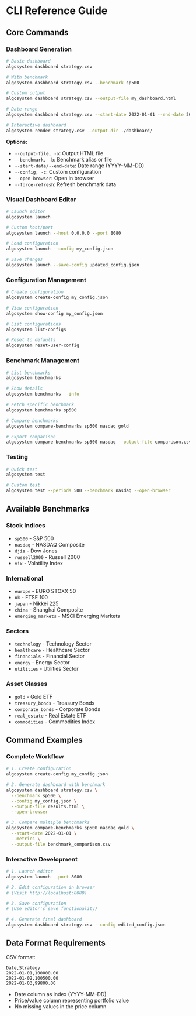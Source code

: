 # CLI Reference Guide

## Core Commands

### Dashboard Generation

```bash
# Basic dashboard
algosystem dashboard strategy.csv

# With benchmark
algosystem dashboard strategy.csv --benchmark sp500

# Custom output
algosystem dashboard strategy.csv --output-file my_dashboard.html

# Date range
algosystem dashboard strategy.csv --start-date 2022-01-01 --end-date 2022-12-31

# Interactive dashboard
algosystem render strategy.csv --output-dir ./dashboard/
```

**Options:**
- `--output-file, -o`: Output HTML file
- `--benchmark, -b`: Benchmark alias or file
- `--start-date/--end-date`: Date range (YYYY-MM-DD)
- `--config, -c`: Custom configuration
- `--open-browser`: Open in browser
- `--force-refresh`: Refresh benchmark data

### Visual Dashboard Editor

```bash
# Launch editor
algosystem launch

# Custom host/port
algosystem launch --host 0.0.0.0 --port 8080

# Load configuration
algosystem launch --config my_config.json

# Save changes
algosystem launch --save-config updated_config.json
```

### Configuration Management

```bash
# Create configuration
algosystem create-config my_config.json

# View configuration
algosystem show-config my_config.json

# List configurations
algosystem list-configs

# Reset to defaults
algosystem reset-user-config
```

### Benchmark Management

```bash
# List benchmarks
algosystem benchmarks

# Show details
algosystem benchmarks --info

# Fetch specific benchmark
algosystem benchmarks sp500

# Compare benchmarks
algosystem compare-benchmarks sp500 nasdaq gold

# Export comparison
algosystem compare-benchmarks sp500 nasdaq --output-file comparison.csv
```

### Testing

```bash
# Quick test
algosystem test

# Custom test
algosystem test --periods 500 --benchmark nasdaq --open-browser
```

## Available Benchmarks

### Stock Indices
- `sp500` - S&P 500
- `nasdaq` - NASDAQ Composite
- `djia` - Dow Jones
- `russell2000` - Russell 2000
- `vix` - Volatility Index

### International
- `europe` - EURO STOXX 50
- `uk` - FTSE 100
- `japan` - Nikkei 225
- `china` - Shanghai Composite
- `emerging_markets` - MSCI Emerging Markets

### Sectors
- `technology` - Technology Sector
- `healthcare` - Healthcare Sector
- `financials` - Financial Sector
- `energy` - Energy Sector
- `utilities` - Utilities Sector

### Asset Classes
- `gold` - Gold ETF
- `treasury_bonds` - Treasury Bonds
- `corporate_bonds` - Corporate Bonds
- `real_estate` - Real Estate ETF
- `commodities` - Commodities Index

## Command Examples

### Complete Workflow
```bash
# 1. Create configuration
algosystem create-config my_config.json

# 2. Generate dashboard with benchmark
algosystem dashboard strategy.csv \
  --benchmark sp500 \
  --config my_config.json \
  --output-file results.html \
  --open-browser

# 3. Compare multiple benchmarks
algosystem compare-benchmarks sp500 nasdaq gold \
  --start-date 2022-01-01 \
  --metrics \
  --output-file benchmark_comparison.csv
```

### Interactive Development
```bash
# 1. Launch editor
algosystem launch --port 8080

# 2. Edit configuration in browser
# (Visit http://localhost:8080)

# 3. Save configuration
# (Use editor's save functionality)

# 4. Generate final dashboard
algosystem dashboard strategy.csv --config edited_config.json
```

## Data Format Requirements

CSV format:
```csv
Date,Strategy
2022-01-01,100000.00
2022-01-02,100500.00
2022-01-03,99800.00
```

- Date column as index (YYYY-MM-DD)
- Price/value column representing portfolio value
- No missing values in the price column